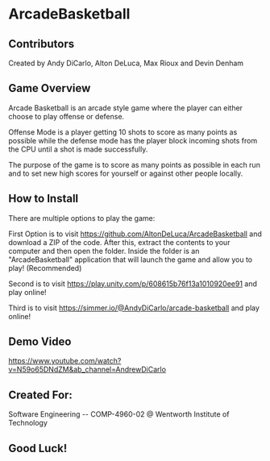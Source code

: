 # ArcadeBasketball

## Contributors
Created by Andy DiCarlo, Alton DeLuca, Max Rioux and Devin Denham


## Game Overview
Arcade Basketball is an arcade style game where the player can either choose to play offense or defense.

Offense Mode is a player getting 10 shots to score as many points as possible while the defense
mode has the player block incoming shots from the CPU until a shot is made successfully.

The purpose of the game is to score as many points as possible in each run and to set 
new high scores for yourself or against other people locally.


## How to Install
There are multiple options to play the game:

First Option is to visit https://github.com/AltonDeLuca/ArcadeBasketball and download a ZIP of the code.
After this, extract the contents to your computer and then open the folder. Inside the folder is an "ArcadeBasketball" application that
will launch the game and allow you to play! (Recommended)

Second is to visit https://play.unity.com/p/608615b76f13a1010920ee91 and play online!

Third is to visit https://simmer.io/@AndyDiCarlo/arcade-basketball and play online!


## Demo Video
https://www.youtube.com/watch?v=N59o65DNdZM&ab_channel=AndrewDiCarlo


## Created For:
Software Engineering -- COMP-4960-02 @ Wentworth Institute of Technology

## Good Luck!

